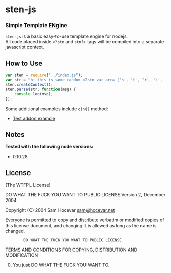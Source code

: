 sten-js
=========
### Simple Template ENgine

`sten-js` is a basic easy-to-use template engine for nodejs.<br/>
All code placed inside `<?stn` and `stn?>` tags will be compiled into a separate javascript context.


How to Use
----------

```javascript
var sten = require("../index.js");
var str = "hi this is some random <?stn var arr= ['s', 't', 'r', 'i', 'n', 'g'];  print(arr.join('-'));  stn?> to parse";
sten.createContext();
sten.parse(str, function(msg) {
    console.log(msg);
});
```

Some additional examples include `cin()` method:

 * [Test addon example](https://github.com/alex2stf/sten-js/blob/master/test/testaddon.js)

Notes
-----

**Tested with the following node versions:**
- 0.10.28


License
-------

(The WTFPL License)

  DO WHAT THE FUCK YOU WANT TO PUBLIC LICENSE
                    Version 2, December 2004

 Copyright (C) 2004 Sam Hocevar <sam@hocevar.net>

 Everyone is permitted to copy and distribute verbatim or modified
 copies of this license document, and changing it is allowed as long
 as the name is changed.

            DO WHAT THE FUCK YOU WANT TO PUBLIC LICENSE
   TERMS AND CONDITIONS FOR COPYING, DISTRIBUTION AND MODIFICATION

  0. You just DO WHAT THE FUCK YOU WANT TO.


[windows-python]: http://www.python.org/getit/windows
[windows-python-v2.7.3]: http://www.python.org/download/releases/2.7.3#download
[msvc2010]: http://go.microsoft.com/?linkid=9709949
[msvc2012]: http://go.microsoft.com/?linkid=9816758
[win7sdk]: http://www.microsoft.com/en-us/download/details.aspx?id=8279
[compiler update for the Windows SDK 7.1]: http://www.microsoft.com/en-us/download/details.aspx?id=4422
